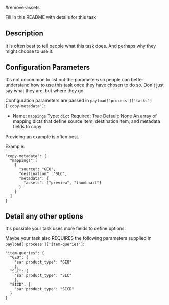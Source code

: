 #remove-assets

Fill in this README with details for this task

## Description

It is often best to tell people what this task
does. And perhaps why they might choose to use it.

## Configuration Parameters

It's not uncommon to list out the parameters so people can better
understand how to use this task once they have chosen to do so.
Don't just say what they are, but where they go.

Configuration parameters are passed in `payload['process']['tasks']['copy-metadata']`:

- Name: `mappings`
  Type: `dict`
  Required: True
  Default: None
  An array of mapping dicts that define source item,
  destination item, and metadata fields to copy


Providing an example is often best.

Example:
```
"copy-metadata": {
  "mappings":[
    {
      "source": "GEO",
      "destination": "SLC",
      "metadata": {
        "assets": ["preview", "thumbnail"]
      }
    }
  ]
}
```

## Detail any other options

It's possible your task uses more fields to define options.

Maybe your task also REQUIRES the following parameters
supplied in `payload['process']['item-queries']`:

```
"item-queries": {
  "GEO": {
    "sar:product_type": "GEO"
    },
  "SLC": {
    "sar:product_type": "SLC"
    },
  "SICD": {
    "sar:product_type": "SICD"
  }
}
```
